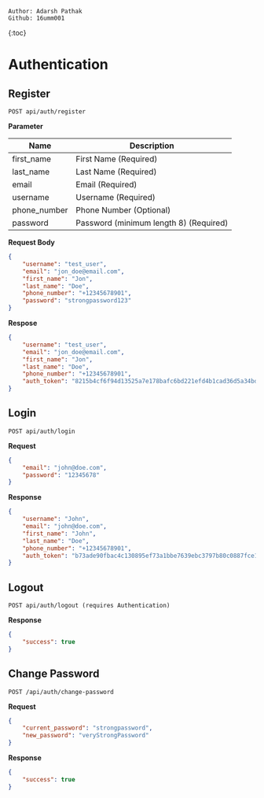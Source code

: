 ```properties
Author: Adarsh Pathak
Github: 16umm001
```

{:toc}

# Authentication

## Register

``` 
POST api/auth/register
```

**Parameter**

Name   | Description
-------|---------------
first_name | First Name (Required)
last_name | Last Name (Required)
email | Email (Required)
username | Username (Required)
phone_number | Phone Number (Optional)
password | Password (minimum length 8) (Required)

**Request Body**
```json
{
    "username": "test_user",
    "email": "jon_doe@email.com", 
    "first_name": "Jon",
    "last_name": "Doe", 
    "phone_number": "+12345678901", 
    "password": "strongpassword123"
}
```

**Respose**
```json
{
    "username": "test_user",
    "email": "jon_doe@email.com", 
    "first_name": "Jon",
    "last_name": "Doe", 
    "phone_number": "+12345678901",
    "auth_token": "8215b4cf6f94d13525a7e178bafc6bd221efd4b1cad36d5a34bd346b8c26e90b"
}
```

## Login 
``` 
POST api/auth/login
```

**Request**
```json
{
    "email": "john@doe.com", 
    "password": "12345678"
}
```

**Response**
```json
{
    "username": "John",
    "email": "john@doe.com",
    "first_name": "John",
    "last_name": "Doe",
    "phone_number": "+12345678901",
    "auth_token": "b73ade90fbac4c130895ef73a1bbe7639ebc3797b80c0887fce1b325bef307d8"
}
```

## Logout
```
POST api/auth/logout (requires Authentication)
```

**Response**
```json
{
    "success": true
}
```

## Change Password
``` 
POST /api/auth/change-password
```

**Request**
```json
{
    "current_password": "strongpassword",
    "new_password": "veryStrongPassword"
}
```

**Response**
```json
{
    "success": true
}
```
